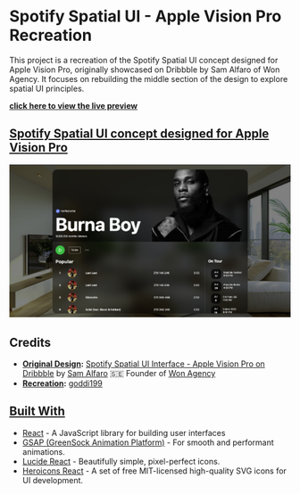 # Spotify Spatial UI - Apple Vision Pro Recreation

This project is a recreation of the Spotify Spatial UI concept designed for Apple Vision Pro, originally showcased on Dribbble by Sam Alfaro of Won Agency. It focuses on rebuilding the middle section of the design to explore spatial UI principles.


[**click here to view the live preview**](https://spotify-spatial-ui-interface-burnaboy.netlify.app/)

## [Spotify Spatial UI concept designed for Apple Vision Pro](pplx://action/followup)
![Spotify Spatial UI - Apple Vision Pro](public/assets/preview.png)



## Credits

*   **[Original Design](pplx://action/followup):** [Spotify Spatial UI Interface - Apple Vision Pro on Dribbble](https://dribbble.com/shots/21703163-Spotify-Spatial-UI-Interface-Apple-Vision-Pro) by [Sam Alfaro](https://dribbble.com/owsm) 🇸🇪 Founder of [Won Agency](https://won.agency/)
*   **[Recreation](pplx://action/followup):** [goddi199](https://github.com/goddi199)

## [Built With](pplx://action/followup)

*   [React](https://react.dev/) - A JavaScript library for building user interfaces
*   [GSAP (GreenSock Animation Platform)](https://greensock.com/) - For smooth and performant animations.
*   [Lucide React](https://lucide.dev/) - Beautifully simple, pixel-perfect icons.
*   [Heroicons React](https://heroicons.com/) - A set of free MIT-licensed high-quality SVG icons for UI development.


